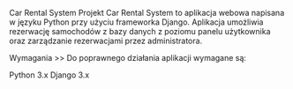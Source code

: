 Car Rental System
Projekt Car Rental System to aplikacja webowa napisana w języku Python przy użyciu frameworka Django. 
Aplikacja umożliwia rezerwację samochodów z bazy danych z poziomu panelu użytkownika oraz zarządzanie rezerwacjami przez administratora.

Wymagania >>
Do poprawnego działania aplikacji wymagane są:

Python 3.x
Django 3.x
